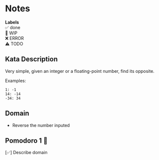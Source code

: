 # Notes

**Labels**  
✅ done  
🚧 WIP  
❌ ERROR  
⚠️ TODO

## Kata Description
Very simple, given an integer or a floating-point number, find its opposite.

Examples:

```
1: -1
14: -14
-34: 34
```

## Domain
- Reverse the number inputed

## Pomodoro 1 🍅
[✅] Describe domain